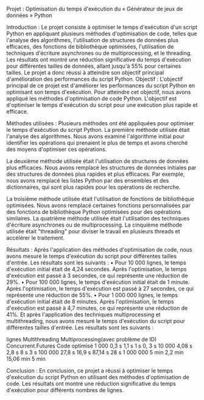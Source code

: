 Projet : Optimisation du temps d'exécution du « Générateur de jeux de données » Python

Introduction :
Le projet consiste à optimiser le temps d'exécution d'un script Python en appliquant plusieurs méthodes d'optimisation de code, telles que l'analyse des algorithmes, l'utilisation de structures de données plus efficaces, des fonctions de bibliothèque optimisées, l'utilisation de techniques d'écriture asynchrones ou de multiprocessing, et le threading. Les résultats ont montré une réduction significative du temps d'exécution pour différentes tailles de données, allant jusqu'à 55% pour certaines tailles. Le projet a donc réussi à atteindre son objectif principal d'amélioration des performances du script Python.
Objectif :
L'objectif principal de ce projet est d'améliorer les performances du script Python en optimisant son temps d'exécution. Pour atteindre cet objectif, nous avons appliqué les méthodes d'optimisation de code Python. L'objectif est d'optimiser le temps d'exécution du script pour une exécution plus rapide et efficace.

Méthodes utilisées :
Plusieurs méthodes ont été appliquées pour optimiser le temps d'exécution du script Python. La première méthode utilisée était l'analyse des algorithmes. Nous avons examiné l'algorithme initial pour identifier les opérations qui prenaient le plus de temps et avons cherché des moyens d'optimiser ces opérations.

La deuxième méthode utilisée était l'utilisation de structures de données plus efficaces. Nous avons remplacé les structures de données initiales par des structures de données plus rapides et plus efficaces. Par exemple, nous avons remplacé les listes Python par des ensembles et des dictionnaires, qui sont plus rapides pour les opérations de recherche.

La troisième méthode utilisée était l'utilisation de fonctions de bibliothèque optimisées. Nous avons remplacé certaines fonctions personnalisées par des fonctions de bibliothèque Python optimisées pour des opérations similaires.
La quatrième méthode utilisée était l'utilisation des techniques d'écriture asynchrones ou de multiprocessing.
La cinquième méthode utilisée était "threading" pour diviser le travail en plusieurs threads et accélérer le traitement.

Résultats :
Après l'application des méthodes d'optimisation de code, nous avons mesuré le temps d'exécution du script pour différentes tailles d'entrée. Les résultats sont les suivants :
•	Pour 10 000 lignes, le temps d'exécution initial était de 4,24 secondes. Après l'optimisation, le temps d'exécution est passé à 3 secondes, ce qui représente une réduction de 29%.
•	Pour 100 000 lignes, le temps d'exécution initial était de 1 minute. Après l'optimisation, le temps d'exécution est passé à 27 secondes, ce qui représente une réduction de 55%.
•	Pour 1 000 000 lignes, le temps d'exécution initial était de 8 minutes. Après l'optimisation, le temps d'exécution est passé à 4,7 minutes, ce qui représente une réduction de 41%.
Et après l'application des techniques multiprocessing et multithreading, nous avons mesuré le temps d'exécution du script pour différentes tailles d'entrée. Les résultats sont les suivants :



lignes	          Multithreading	Multiprocessing(avec problème de ID) Concurrent.Futures	Code optimisé
1 000	      0,3 s	            1,1 s	                             1 s	            0, 3 s
10 000	      4,08 s	        2,8 s	                             8 s	            3 s
100 000	      27,8 s	        16,9 s	                             87,14 s	        28 s
1 000 000     5 min	            2,2 min 	                         15,06 min	        5 min

Conclusion :
En conclusion, ce projet a réussi à optimiser le temps d'exécution du script Python en utilisant des méthodes d'optimisation de code. Les résultats ont montré une réduction significative du temps d'exécution pour différents nombres de lignes.
